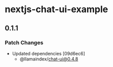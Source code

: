 # nextjs-chat-ui-example

## 0.1.1

### Patch Changes

- Updated dependencies [09d6ec6]
  - @llamaindex/chat-ui@0.4.8
